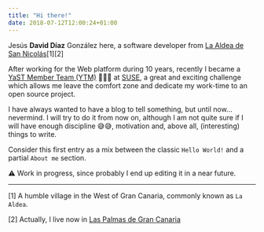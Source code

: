 ```yaml
---
title: "Hi there!"
date: 2018-07-12T12:00:24+01:00
---
```


Jesús <strong>David Díaz</strong> González here, a software developer from [La
Aldea de San
Nicolás](https://www.google.es/maps/place/La+Aldea+de+San+Nicol%C3%A1s,+Las+Palmas/@27.945466,-15.8544958,12z/data=!3m1!4b1!4m5!3m4!1s0xc4062a9c0e6e8f9:0x40340f3be4d1420!8m2!3d27.9822218!4d-15.7793741)[1][2]

After working for the Web platform during 10 years, recently I became a [YaST
Member Team (YTM)](https://github.com/orgs/yast/people) :clap::clap::clap: at
[SUSE](https://www.suse.com), a great and exciting challenge which allows me
leave the comfort zone and dedicate my work-time to an open source project.

I have always wanted to have a blog to tell something, but until now...
nevermind. I will try to do it from now on, although I am not quite sure if I
will have enough discipline :sweat_smile::sweat_smile:, motivation and, above
all, (interesting) things to write.

Consider this first entry as a mix between the classic `Hello World!` and a
partial `About me` section.

:warning: Work in progress, since probably I end up editing it in a near
future.

---

[1] A humble village in the West of Gran Canaria, commonly known as `La Aldea`.

[2] Actually, I live now in [Las Palmas de Gran
Canaria](https://www.google.es/maps/place/Las+Palmas+de+Gran+Canaria,+Las+Palmas/@28.1173563,-15.4746366,13z/data=!3m1!4b1!4m5!3m4!1s0xc40950e91c097d1:0xab36b5ac5338ba65!8m2!3d28.1235459!4d-15.436257://www.google.es/maps/place/Las+Palmas+de+Gran+Canaria,+Las+Palmas/@28.1173563,-15.4746366,13z/data=!3m1!4b1!4m5!3m4!1s0xc40950e91c097d1:0xab36b5ac5338ba65!8m2!3d28.1235459!4d-15.4362574)

